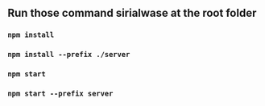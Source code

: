 ## Run those command sirialwase at the root folder 
###  `npm install`
###  `npm install --prefix ./server`
###  `npm start`
###  `npm start --prefix server`
